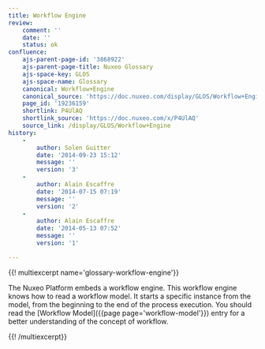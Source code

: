 ```yaml
---
title: Workflow Engine
review:
    comment: ''
    date: ''
    status: ok
confluence:
    ajs-parent-page-id: '3868922'
    ajs-parent-page-title: Nuxeo Glossary
    ajs-space-key: GLOS
    ajs-space-name: Glossary
    canonical: Workflow+Engine
    canonical_source: 'https://doc.nuxeo.com/display/GLOS/Workflow+Engine'
    page_id: '19236159'
    shortlink: P4UlAQ
    shortlink_source: 'https://doc.nuxeo.com/x/P4UlAQ'
    source_link: /display/GLOS/Workflow+Engine
history:
    - 
        author: Solen Guitter
        date: '2014-09-23 15:12'
        message: ''
        version: '3'
    - 
        author: Alain Escaffre
        date: '2014-07-15 07:19'
        message: ''
        version: '2'
    - 
        author: Alain Escaffre
        date: '2014-05-13 07:52'
        message: ''
        version: '1'

---
```

{{! multiexcerpt name='glossary-workflow-engine'}}

The Nuxeo Platform embeds a workflow engine. This workflow engine knows how to read a workflow model. It starts a specific instance from the model, from the beginning to the end of the process execution. You should read the [Workflow Model]({{page page='workflow-model'}}) entry for a better understanding of the concept of workflow.

{{! /multiexcerpt}}

&nbsp;

&nbsp;